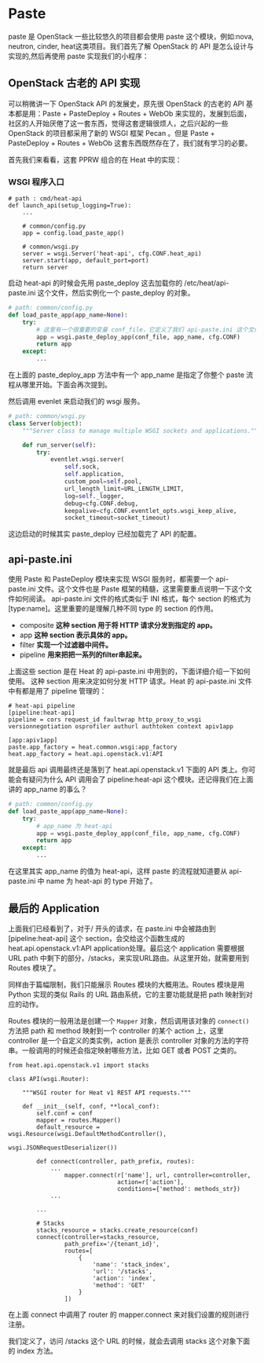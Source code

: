 # Paste

paste 是 OpenStack 一些比较悠久的项目都会使用 paste 这个模块，例如:nova, neutron, cinder, heat这类项目。我们首先了解 OpenStack 的 API 是怎么设计与实现的,然后再使用 paste 实现我们的小程序：

## OpenStack 古老的 API 实现

可以稍微讲一下 OpenStack API 的发展史，原先很 OpenStack 的古老的 API 基本都是用：Paste + PasteDeploy + Routes + WebOb 来实现的，发展到后面，社区的人开始厌倦了这一套东西，觉得这套逻辑很烦人，之后兴起的一些 OpenStack 的项目都采用了新的 WSGI 框架 Pecan 。但是 Paste + PasteDeploy + Routes + WebOb 这套东西既然存在了，我们就有学习的必要。

首先我们来看看，这套 PPRW 组合的在 Heat 中的实现：

### WSGI 程序入口

```
# path : cmd/heat-api
def launch_api(setup_logging=True):
    ...

    # common/config.py
    app = config.load_paste_app()

    # common/wsgi.py
    server = wsgi.Server('heat-api', cfg.CONF.heat_api)
    server.start(app, default_port=port)
    return server
```

启动 heat-api 的时候会先用 paste\_deploy 这去加载你的 /etc/heat/api-paste.ini 这个文件，然后实例化一个 paste\_deploy 的对象。

```python
# path: common/config.py
def load_paste_app(app_name=None):
    try:
        # 这里有一个很重要的变量 conf_file，它定义了我们 api-paste.ini 这个文件的位置
        app = wsgi.paste_deploy_app(conf_file, app_name, cfg.CONF)
        return app
    except:
        ...
```

在上面的 paste\_deploy\_app 方法中有一个 app\_name 是指定了你整个 paste 流程从哪里开始。下面会再次提到。

然后调用 evenlet 来启动我们的 wsgi 服务。

```python
# path: common/wsgi.py
class Server(object):
    """Server class to manage multiple WSGI sockets and applications."""

    def run_server(self):
        try:
            eventlet.wsgi.server(
                self.sock,
                self.application,
                custom_pool=self.pool,
                url_length_limit=URL_LENGTH_LIMIT,
                log=self._logger,
                debug=cfg.CONF.debug,
                keepalive=cfg.CONF.eventlet_opts.wsgi_keep_alive,
                socket_timeout=socket_timeout)
```

这边启动的时候其实 paste\_deploy 已经加载完了 API 的配置。

## api-paste.ini

使用 Paste 和 PasteDeploy 模块来实现 WSGI 服务时，都需要一个 api-paste.ini 文件。这个文件也是 Paste 框架的精髓，这里需要重点说明一下这个文件如何阅读。
api-paste.ini 文件的格式类似于 INI 格式，每个 section 的格式为 \[type:name\]。这里重要的是理解几种不同 type 的 section 的作用。

* composite 
    **这种 section 用于将 HTTP 请求分发到指定的 app。**
* app
    **这种 section 表示具体的 app。**
* filter 
    **实现一个过滤器中间件。**
* pipeline
    **用来把把一系列的filter串起来。**

上面这些 section 是在 Heat 的 api-paste.ini 中用到的，下面详细介绍一下如何使用。
这种 section 用来决定如何分发 HTTP 请求。Heat 的 api-paste.ini 文件中有都是用了 pipeline 管理的：

```
# heat-api pipeline
[pipeline:heat-api]
pipeline = cors request_id faultwrap http_proxy_to_wsgi versionnegotiation osprofiler authurl authtoken context apiv1app

[app:apiv1app]
paste.app_factory = heat.common.wsgi:app_factory
heat.app_factory = heat.api.openstack.v1:API
```

就是最后 api 调用最终还是落到了 heat.api.openstack.v1 下面的 API 类上。你可能会有疑问为什么 API 调用会了 pipeline:heat-api 这个模块。还记得我们在上面讲的 app\_name 的事么？

```python
# path: common/config.py
def load_paste_app(app_name=None):
    try:
        # app_name 为 heat-api
        app = wsgi.paste_deploy_app(conf_file, app_name, cfg.CONF)
        return app
    except:
        ...
```

在这里其实 app\_name 的值为 heat-api，这样 paste 的流程就知道要从 api-paste.ini 中 name 为 heat-api 的 type 开始了。

## 最后的 Application

上面我们已经看到了，对于/ 开头的请求，在 paste.ini 中会被路由到 \[pipeline:heat-api\] 这个 section，会交给这个函数生成的 heat.api.openstack.v1:API application处理。最后这个 application 需要根据 URL path 中剩下的部分，/stacks，来实现URL路由。从这里开始，就需要用到 Routes 模块了。

同样由于篇幅限制，我们只能展示 Routes 模块的大概用法。Routes 模块是用 Python 实现的类似 Rails 的 URL 路由系统，它的主要功能就是把 path 映射到对应的动作。

Routes 模块的一般用法是创建一个 `Mapper` 对象，然后调用该对象的 `connect()` 方法把 path 和 method 映射到一个 controller 的某个 action 上，这里 controller 是一个自定义的类实例，action 是表示 controller 对象的方法的字符串。一般调用的时候还会指定映射哪些方法，比如 GET 或者 POST 之类的。

```
from heat.api.openstack.v1 import stacks

class API(wsgi.Router):

    """WSGI router for Heat v1 REST API requests."""

    def __init__(self, conf, **local_conf):
        self.conf = conf
        mapper = routes.Mapper()
        default_resource = wsgi.Resource(wsgi.DefaultMethodController(),
                                         wsgi.JSONRequestDeserializer())

        def connect(controller, path_prefix, routes):
            ...
                mapper.connect(r['name'], url, controller=controller,
                               action=r['action'],
                               conditions={'method': methods_str})
            ...

        ...

        # Stacks
        stacks_resource = stacks.create_resource(conf)
        connect(controller=stacks_resource,
                path_prefix='/{tenant_id}',
                routes=[
                    {
                        'name': 'stack_index',
                        'url': '/stacks',
                        'action': 'index',
                        'method': 'GET'
                    }
                ])
```

在上面 connect 中调用了 router 的 mapper.connect 来对我们设置的规则进行注册。

我们定义了，访问 /stacks 这个 URL 的时候，就会去调用 stacks 这个对象下面的 index 方法。



